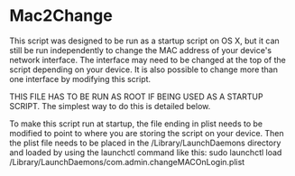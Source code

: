 # Mac2Change

This script was designed to be run as a startup script on OS X, but it can still be run independently to change the MAC address of your device's network interface. The interface may need to be changed at the top of the script depending on your device. It is also possible to change more than one interface by modifying this script.

THIS FILE HAS TO BE RUN AS ROOT IF BEING USED AS A STARTUP SCRIPT. The simplest way to do this is detailed below.

To make this script run at startup, the file ending in plist needs to be modified to point to where you are storing the script on your device. Then the plist file needs to be placed in the /Library/LaunchDaemons directory and loaded by using the launchctl command like this: sudo launchctl load /Library/LaunchDaemons/com.admin.changeMACOnLogin.plist
